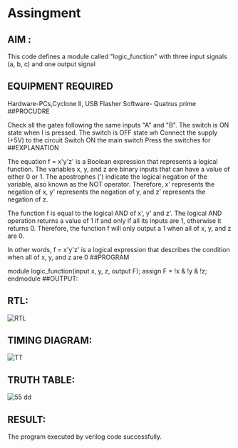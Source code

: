 # Assingment
## AIM :

 This code defines a module called "logic_function" with three input signals (a, b, c) and one output signal
## EQUIPMENT REQUIRED

Hardware-PCs,Cyclone II, USB Flasher
Software- Quatrus prime
##PROCUDRE

Check all the gates following the same inputs "A" and "B". The switch is ON state when I is pressed. The switch is OFF state wh Connect the supply (+5V) to the circuit Switch ON the main switch Press the switches for
##EXPLANATION

The equation f = x'y'z' is a Boolean expression that represents a logical function. The variables x, y, and z are binary inputs that can have a value of either 0 or 1. The apostrophes (') indicate the logical negation of the variable, also known as the NOT operator. Therefore, x' represents the negation of x, y' represents the negation of y, and z' represents the negation of z.

The function f is equal to the logical AND of x', y' and z'. The logical AND operation returns a value of 1 if and only if all its inputs are 1, otherwise it returns 0. Therefore, the function f will only output a 1 when all of x, y, and z are 0.

In other words, f = x'y'z' is a logical expression that describes the condition when all of x, y, and z are 0
##PROGRAM

module logic_function(input x, y, z, output F);
    assign F = !x & !y & !z;
endmodule
##OUTPUT:
## RTL:

![RTL](https://user-images.githubusercontent.com/119393642/215339732-8afd3412-b542-4dc2-9ad9-62d0a702e178.jpg)

## TIMING DIAGRAM:

![TT](https://user-images.githubusercontent.com/119393642/215339909-05836199-9ccc-4c19-a16d-ec7adfa5802c.jpg)


## TRUTH TABLE:

![55 dd](https://user-images.githubusercontent.com/119393642/215339960-b5b16545-7e79-478e-8aaa-2534b8725f5f.jpg)



## RESULT:

The program executed by verilog code successfully.
